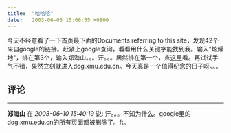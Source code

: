 ```yaml
---
title:  "哈哈哈"
date:   2003-06-03 15:06:55 +0800
---
```


今天不经意看了一下首页最下面的Documents referring to this site，发现42个来自google的链接。赶紧上google查询，看看用什么关键字能找到我。输入"炫耀地"，排在第3个，输入郑海山。。。汗。。。居然排在第一个，点[这里](http://www.google.com/search?q=%E9%83%91%E6%B5%B7%E5%B1%B1&ie=UTF-8&oe=UTF-8&hl=zh-CN&lr=)看。再试试手气不错，果然立刻就进入dog.xmu.edu.cn。今天真是一个值得纪念的日子呀。。。  


## 评论

*****
**郑海山** 在 *2003-06-10 15:40:19* 说: 汗。。。不知为什么。google里的dog.xmu.edu.cn的所有页面都被删除了。ft。




